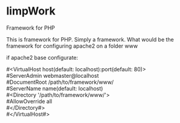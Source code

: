 # limpWork
Framework for PHP

This is framework for PHP. Simply a framework.
What would be the framework for configuring apache2 on a folder www


if apache2 base configurate:

#<VirtualHost host(default: localhost):port(default: 80)><br>
#ServerAdmin webmaster@localhost<br>
#DocumentRoot /path/to/framework/www/<br>
#ServerName name(default: localhost)<br>
#<Directory '/path/to/framework/www/'><br>
#AllowOverride all<br>
#</Directory#><br>
#</VirtualHost#>
